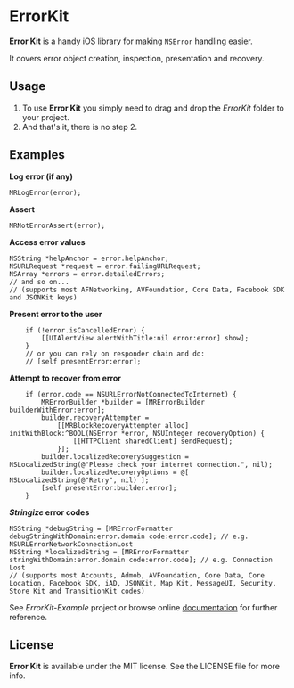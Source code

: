 ErrorKit
========

**Error Kit** is a handy iOS library for making `NSError` handling easier.

It covers error object creation, inspection, presentation and recovery.

Usage
-----

1. To use **Error Kit** you simply need to drag and drop the *ErrorKit* folder to your project.
2. And that's it, there is no step 2.

Examples
--------

**Log error (if any)**

    MRLogError(error);

**Assert**

    MRNotErrorAssert(error);
    
**Access error values**

	NSString *helpAnchor = error.helpAnchor;
    NSURLRequest *request = error.failingURLRequest;
    NSArray *errors = error.detailedErrors;
    // and so on...
    // (supports most AFNetworking, AVFoundation, Core Data, Facebook SDK and JSONKit keys)

**Present error to the user**

        if (!error.isCancelledError) {
	        [[UIAlertView alertWithTitle:nil error:error] show];
	    }
        // or you can rely on responder chain and do:
        // [self presentError:error];

**Attempt to recover from error**

        if (error.code == NSURLErrorNotConnectedToInternet) {
	        MRErrorBuilder *builder = [MRErrorBuilder builderWithError:error];
	        builder.recoveryAttempter =
	            [[MRBlockRecoveryAttempter alloc] initWithBlock:^BOOL(NSError *error, NSUInteger recoveryOption) {
                    [[HTTPClient sharedClient] sendRequest];
                }];
	        builder.localizedRecoverySuggestion = NSLocalizedString(@"Please check your internet connection.", nil);
	        builder.localizedRecoveryOptions = @[ NSLocalizedString(@"Retry", nil) ];
	        [self presentError:builder.error];
	    }

***Stringize* error codes**

    NSString *debugString = [MRErrorFormatter debugStringWithDomain:error.domain code:error.code]; // e.g. NSURLErrorNetworkConnectionLost
    NSString *localizedString = [MRErrorFormatter stringWithDomain:error.domain code:error.code]; // e.g. Connection Lost
    // (supports most Accounts, Admob, AVFoundation, Core Data, Core Location, Facebook SDK, iAD, JSONKit, Map Kit, MessageUI, Security, Store Kit and TransitionKit codes)

See *ErrorKit-Example* project or browse online [documentation](http://hectr.github.com/ErrorKit/) for further reference.

License
-------

**Error Kit** is available under the MIT license. See the LICENSE file for more info.
